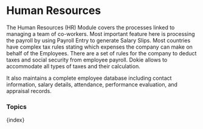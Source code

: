 <!-- add-breadcrumbs -->
# Human Resources

The Human Resources (HR) Module covers the processes linked to managing a team
of co-workers. Most important feature here is processing the payroll by using
Payroll Entry to generate Salary Slips. Most countries have complex tax
rules stating which expenses the company can make on behalf of the Employees.
There are a set of rules for the company to deduct taxes and social security
from employee payroll. Dokie allows to accommodate all types of taxes and
their calculation.

It also maintains a complete employee database including contact information,
salary details, attendance, performance evaluation, and appraisal records.

### Topics

{index}
